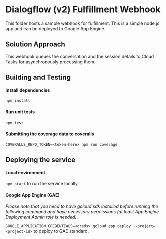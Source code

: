 # Dialogflow (v2) Fulfillment Webhook

This folder hosts a sample webhook for fulfillment. This is a simple node.js app and can be deployed to Google App Engine.

## Solution Approach
This webhook queues the conversation and the session details to Cloud Tasks for asynchronously processing them.

## Building and Testing

#### Install dependencies
`npm install`

#### Run unit tests
`npm test`

#### Submitting the coverage data to coveralls
`COVERALLS_REPO_TOKEN=<token-here> npm run coverage`

## Deploying the service

#### Local environment
`npm start` to run the service locally

#### Google App Engine (GAE)
 _Please note that you need to have gcloud sdk installed before running the following command and have necessary permissions (at least App Engine Deployment Admin role is needed)._

 `GOOGLE_APPLICATION_CREDENTIALS=<creds> gcloud app deploy --project=<project-id>` to deploy to GAE standard.
